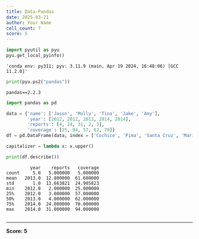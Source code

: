 ```yaml
---
title: Data-Pandas
date: 2025-03-21
author: Your Name
cell_count: 7
score: 5
---
```


```python
import pyutil as pyu
pyu.get_local_pyinfo()
```




    'conda env: py311; pyv: 3.11.9 (main, Apr 19 2024, 16:48:06) [GCC 11.2.0]'




```python
print(pyu.ps2("pandas"))
```

    pandas==2.2.3
    



```python
import pandas as pd

```


```python
data = {'name': ['Jason', 'Molly', 'Tina', 'Jake', 'Amy'], 
        'year': [2012, 2012, 2013, 2014, 2014], 
        'reports': [4, 24, 31, 2, 3],
        'coverage': [25, 94, 57, 62, 70]}
df = pd.DataFrame(data, index = ['Cochice', 'Pima', 'Santa Cruz', 'Maricopa', 'Yuma'])
```


```python
capitalizer = lambda x: x.upper()
```


```python
print(df.describe())
```

             year    reports   coverage
    count     5.0   5.000000   5.000000
    mean   2013.0  12.800000  61.600000
    std       1.0  13.663821  24.905823
    min    2012.0   2.000000  25.000000
    25%    2012.0   3.000000  57.000000
    50%    2013.0   4.000000  62.000000
    75%    2014.0  24.000000  70.000000
    max    2014.0  31.000000  94.000000



```python

```


---
**Score: 5**